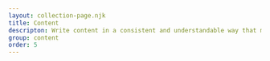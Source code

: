 ```yaml
---
layout: collection-page.njk
title: Content
descripton: Write content in a consistent and understandable way that makes it easier for users to use your service.
group: content
order: 5
---
```


